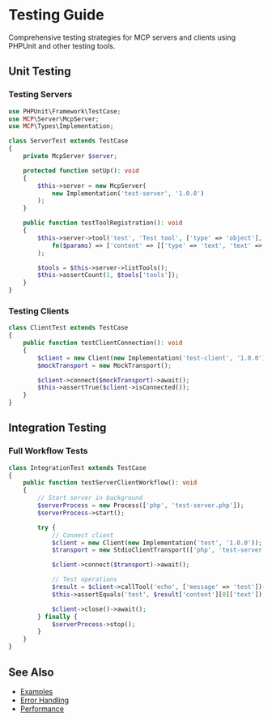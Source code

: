 # Testing Guide

Comprehensive testing strategies for MCP servers and clients using PHPUnit and other testing tools.

## Unit Testing

### Testing Servers

```php
use PHPUnit\Framework\TestCase;
use MCP\Server\McpServer;
use MCP\Types\Implementation;

class ServerTest extends TestCase
{
    private McpServer $server;

    protected function setUp(): void
    {
        $this->server = new McpServer(
            new Implementation('test-server', '1.0.0')
        );
    }

    public function testToolRegistration(): void
    {
        $this->server->tool('test', 'Test tool', ['type' => 'object'],
            fn($params) => ['content' => [['type' => 'text', 'text' => 'success']]]
        );

        $tools = $this->server->listTools();
        $this->assertCount(1, $tools['tools']);
    }
}
```

### Testing Clients

```php
class ClientTest extends TestCase
{
    public function testClientConnection(): void
    {
        $client = new Client(new Implementation('test-client', '1.0.0'));
        $mockTransport = new MockTransport();

        $client->connect($mockTransport)->await();
        $this->assertTrue($client->isConnected());
    }
}
```

## Integration Testing

### Full Workflow Tests

```php
class IntegrationTest extends TestCase
{
    public function testServerClientWorkflow(): void
    {
        // Start server in background
        $serverProcess = new Process(['php', 'test-server.php']);
        $serverProcess->start();

        try {
            // Connect client
            $client = new Client(new Implementation('test', '1.0.0'));
            $transport = new StdioClientTransport(['php', 'test-server.php']);

            $client->connect($transport)->await();

            // Test operations
            $result = $client->callTool('echo', ['message' => 'test'])->await();
            $this->assertEquals('test', $result['content'][0]['text']);

            $client->close()->await();
        } finally {
            $serverProcess->stop();
        }
    }
}
```

## See Also

- [Examples](../examples/)
- [Error Handling](error-handling)
- [Performance](performance)
